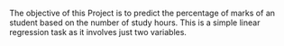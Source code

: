 
The objective of this Project is to predict the percentage of marks of an student based on the number of study hours. This is a simple linear regression task as it involves just two variables.
